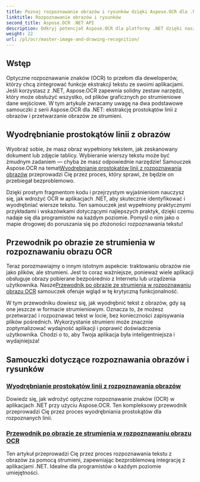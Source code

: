```yaml
---
title: Poznaj rozpoznawanie obrazów i rysunków dzięki Aspose.OCR dla .NET
linktitle: Rozpoznawanie obrazów i rysunków
second_title: Aspose.OCR .NET API
description: Odkryj potencjał Aspose.OCR dla platformy .NET dzięki naszym samouczkom dotyczącym rozpoznawania obrazów i rysunków, które bez wysiłku wprowadzą wyodrębnianie tekstu do Twoich aplikacji.
weight: 22
url: /pl/ocr/master-image-and-drawing-recognition/
---
```

## Wstęp

Optyczne rozpoznawanie znaków (OCR) to przełom dla deweloperów, którzy chcą zintegrować funkcje ekstrakcji tekstu ze swoimi aplikacjami. Jeśli korzystasz z .NET, Aspose.OCR zapewnia solidny zestaw narzędzi, który może obsłużyć wszystko, od plików graficznych po strumieniowe dane wejściowe. W tym artykule zwracamy uwagę na dwa podstawowe samouczki z serii Aspose.OCR dla .NET: ekstrakcję prostokątów linii z obrazów i przetwarzanie obrazów ze strumieni. 

## Wyodrębnianie prostokątów linii z obrazów

 Wyobraź sobie, że masz obraz wypełniony tekstem, jak zeskanowany dokument lub zdjęcie tablicy. Wybieranie wierszy tekstu może być żmudnym zadaniem — chyba że masz odpowiednie narzędzie! Samouczek Aspose.OCR na temat[Wyodrębnianie prostokątów linii z rozpoznawania obrazów](./line-rectangles-from-images-recognition/) przeprowadzi Cię przez proces, który sprawi, że będzie on przebiegał bezproblemowo.

Dzięki prostym fragmentom kodu i przejrzystym wyjaśnieniom nauczysz się, jak wdrożyć OCR w aplikacjach .NET, aby skutecznie identyfikować i wyodrębniać wiersze tekstu. Ten samouczek jest wypełniony praktycznymi przykładami i wskazówkami dotyczącymi najlepszych praktyk, dzięki czemu nadaje się dla programistów na każdym poziomie. Pomyśl o nim jako o mapie drogowej do poruszania się po złożoności rozpoznawania tekstu!

## Przewodnik po obrazie ze strumienia w rozpoznawaniu obrazu OCR

Teraz porozmawiajmy o innym istotnym aspekcie: traktowaniu obrazów nie jako plików, ale strumieni. Jest to coraz ważniejsze, ponieważ wiele aplikacji obsługuje obrazy pobierane bezpośrednio z Internetu lub urządzenia użytkownika. Nasze[Przewodnik po obrazie ze strumienia w rozpoznawaniu obrazu OCR](./guide-to-image-from-stream/) samouczek oferuje wgląd w tę krytyczną funkcjonalność.

W tym przewodniku dowiesz się, jak wyodrębnić tekst z obrazów, gdy są one jeszcze w formacie strumieniowym. Oznacza to, że możesz przetwarzać i rozpoznawać tekst w locie, bez konieczności zapisywania plików pośrednich. Wykorzystanie strumieni może znacznie zoptymalizować wydajność aplikacji i poprawić doświadczenia użytkownika. Chodzi o to, aby Twoja aplikacja była inteligentniejsza i wydajniejsza!

## Samouczki dotyczące rozpoznawania obrazów i rysunków
### [Wyodrębnianie prostokątów linii z rozpoznawania obrazów](./line-rectangles-from-images-recognition/)
Dowiedz się, jak wdrożyć optyczne rozpoznawanie znaków (OCR) w aplikacjach .NET przy użyciu Aspose.OCR. Ten kompleksowy przewodnik przeprowadzi Cię przez proces wyodrębniania prostokątów dla rozpoznanych linii.
### [Przewodnik po obrazie ze strumienia w rozpoznawaniu obrazu OCR](./guide-to-image-from-stream/)
Ten artykuł przeprowadzi Cię przez proces rozpoznawania tekstu z obrazów za pomocą strumieni, zapewniając bezproblemową integrację z aplikacjami .NET. Idealne dla programistów o każdym poziomie umiejętności.